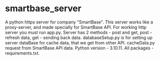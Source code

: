 # smartbase_server
 A python https server for company "SmartBase".
 This server works like a proxy-server, and made specially for SmartBase API. 
 For working http server you must run app.py. Server has 2 methods - post and get, post - refresh data, get - sending back data.
 databaseSetup.py is for setting up server dataBase for cache data, that we get from other API.
 cacheData.py request from SmartBase API data.
 Python version - 3.10.11.
 All packages - requirements.txt.